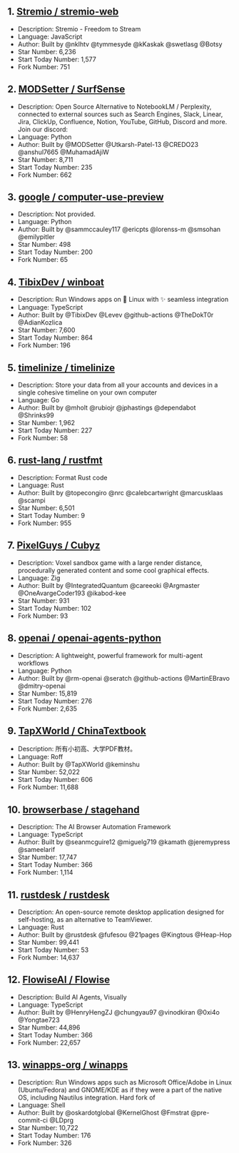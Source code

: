 ## 1. [Stremio / stremio-web](https://github.com/Stremio/stremio-web)
- Description: Stremio - Freedom to Stream
- Language: JavaScript
- Author: Built by @nklhtv @tymmesyde @kKaskak @swetlasg @Botsy
- Star Number: 6,236
- Start Today Number: 1,577
- Fork Number: 751

## 2. [MODSetter / SurfSense](https://github.com/MODSetter/SurfSense)
- Description: Open Source Alternative to NotebookLM / Perplexity, connected to external sources such as Search Engines, Slack, Linear, Jira, ClickUp, Confluence, Notion, YouTube, GitHub, Discord and more. Join our discord:
- Language: Python
- Author: Built by @MODSetter @Utkarsh-Patel-13 @CREDO23 @anshul7665 @MuhamadAjiW
- Star Number: 8,711
- Start Today Number: 235
- Fork Number: 662

## 3. [google / computer-use-preview](https://github.com/google/computer-use-preview)
- Description: Not provided. 
- Language: Python
- Author: Built by @sammccauley117 @ericpts @lorenss-m @smsohan @emilypitler
- Star Number: 498
- Start Today Number: 200
- Fork Number: 65

## 4. [TibixDev / winboat](https://github.com/TibixDev/winboat)
- Description: Run Windows apps on 🐧 Linux with ✨ seamless integration
- Language: TypeScript
- Author: Built by @TibixDev @Levev @github-actions @TheDokT0r @AdianKozlica
- Star Number: 7,600
- Start Today Number: 864
- Fork Number: 196

## 5. [timelinize / timelinize](https://github.com/timelinize/timelinize)
- Description: Store your data from all your accounts and devices in a single cohesive timeline on your own computer
- Language: Go
- Author: Built by @mholt @rubiojr @jphastings @dependabot @Shrinks99
- Star Number: 1,962
- Start Today Number: 227
- Fork Number: 58

## 6. [rust-lang / rustfmt](https://github.com/rust-lang/rustfmt)
- Description: Format Rust code
- Language: Rust
- Author: Built by @topecongiro @nrc @calebcartwright @marcusklaas @scampi
- Star Number: 6,501
- Start Today Number: 9
- Fork Number: 955

## 7. [PixelGuys / Cubyz](https://github.com/PixelGuys/Cubyz)
- Description: Voxel sandbox game with a large render distance, procedurally generated content and some cool graphical effects.
- Language: Zig
- Author: Built by @IntegratedQuantum @careeoki @Argmaster @OneAvargeCoder193 @ikabod-kee
- Star Number: 931
- Start Today Number: 102
- Fork Number: 93

## 8. [openai / openai-agents-python](https://github.com/openai/openai-agents-python)
- Description: A lightweight, powerful framework for multi-agent workflows
- Language: Python
- Author: Built by @rm-openai @seratch @github-actions @MartinEBravo @dmitry-openai
- Star Number: 15,819
- Start Today Number: 276
- Fork Number: 2,635

## 9. [TapXWorld / ChinaTextbook](https://github.com/TapXWorld/ChinaTextbook)
- Description: 所有小初高、大学PDF教材。
- Language: Roff
- Author: Built by @TapXWorld @keminshu
- Star Number: 52,022
- Start Today Number: 606
- Fork Number: 11,688

## 10. [browserbase / stagehand](https://github.com/browserbase/stagehand)
- Description: The AI Browser Automation Framework
- Language: TypeScript
- Author: Built by @seanmcguire12 @miguelg719 @kamath @jeremypress @sameelarif
- Star Number: 17,747
- Start Today Number: 366
- Fork Number: 1,114

## 11. [rustdesk / rustdesk](https://github.com/rustdesk/rustdesk)
- Description: An open-source remote desktop application designed for self-hosting, as an alternative to TeamViewer.
- Language: Rust
- Author: Built by @rustdesk @fufesou @21pages @Kingtous @Heap-Hop
- Star Number: 99,441
- Start Today Number: 53
- Fork Number: 14,637

## 12. [FlowiseAI / Flowise](https://github.com/FlowiseAI/Flowise)
- Description: Build AI Agents, Visually
- Language: TypeScript
- Author: Built by @HenryHengZJ @chungyau97 @vinodkiran @0xi4o @Yongtae723
- Star Number: 44,896
- Start Today Number: 366
- Fork Number: 22,657

## 13. [winapps-org / winapps](https://github.com/winapps-org/winapps)
- Description: Run Windows apps such as Microsoft Office/Adobe in Linux (Ubuntu/Fedora) and GNOME/KDE as if they were a part of the native OS, including Nautilus integration. Hard fork of
- Language: Shell
- Author: Built by @oskardotglobal @KernelGhost @Fmstrat @pre-commit-ci @LDprg
- Star Number: 10,722
- Start Today Number: 176
- Fork Number: 326
